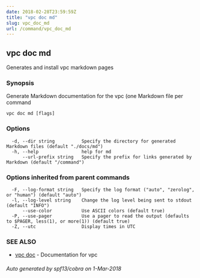 ```yaml
---
date: 2018-02-28T23:59:59Z
title: "vpc doc md"
slug: vpc_doc_md
url: /command/vpc_doc_md
---
```

## vpc doc md

Generates and install vpc markdown pages

### Synopsis


Generate Markdown documentation for the vpc (one
Markdown file per command

```
vpc doc md [flags]
```

### Options

```
  -d, --dir string          Specify the directory for generated Markdown files (default "./docs/md")
  -h, --help                help for md
      --url-prefix string   Specify the prefix for links generated by Markdown (default "/command")
```

### Options inherited from parent commands

```
  -F, --log-format string   Specify the log format ("auto", "zerolog", or "human") (default "auto")
  -l, --log-level string    Change the log level being sent to stdout (default "INFO")
      --use-color           Use ASCII colors (default true)
  -P, --use-pager           Use a pager to read the output (defaults to $PAGER, less(1), or more(1)) (default true)
  -Z, --utc                 Display times in UTC
```

### SEE ALSO
* [vpc doc](/command/vpc_doc)	 - Documentation for vpc

###### Auto generated by spf13/cobra on 1-Mar-2018
